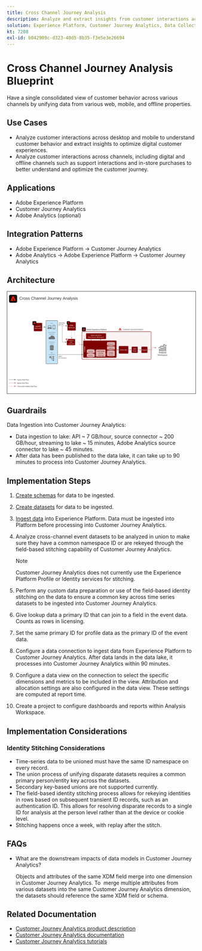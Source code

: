 ```yaml
---
title: Cross Channel Journey Analysis
description: Analyze and extract insights from customer interactions across the customer journey.
solution: Experience Platform, Customer Journey Analytics, Data Collection
kt: 7208
exl-id: b042909c-d323-40d5-8b35-f3e5e3e26694
---
```

# Cross Channel Journey Analysis Blueprint

Have a single consolidated view of customer behavior across various channels by unifying data from various web, mobile, and offline properties.

## Use Cases

* Analyze customer interactions across desktop and mobile to understand customer behavior and extract insights to optimize digital customer experiences.
* Analyze customer interactions across channels, including digital and offline channels such as support interactions and in-store purchases to better understand and optimize the customer journey. 

## Applications

* Adobe Experience Platform
* Customer Journey Analytics
* Adobe Analytics (optional)

## Integration Patterns

* Adobe Experience Platform → Customer Journey Analytics
* Adobe Analytics → Adobe Experience Platform → Customer Journey Analytics

## Architecture

<img src="assets/CJA.svg" alt="Reference architecture for the Customer Journey Analytics Blueprint" style="border:1px solid #4a4a4a" />

## Guardrails

Data Ingestion into Customer Journey Analytics:

* Data ingestion to lake: API ~ 7 GB/hour, source connector ~ 200 GB/hour, streaming to lake ~ 15 minutes, Adobe Analytics source connector to lake ~ 45 minutes.
* After data has been published to the data lake, it can take up to 90 minutes to process into Customer Journey Analytics.

## Implementation Steps

1. [Create schemas](https://experienceleague.adobe.com/docs/platform-learn/tutorials/schemas/create-a-schema.html) for data to be ingested.
1. [Create datasets](https://experienceleague.adobe.com/docs/platform-learn/tutorials/data-ingestion/create-datasets-and-ingest-data.html) for data to be ingested.
1. [Ingest data](https://experienceleague.adobe.com/?recommended=ExperiencePlatform-D-1-2020.1.dataingestion) into Experience Platform.
    Data must be ingested into Platform before processing into Customer Journey Analytics. 
1. Analyze cross-channel event datasets to be analyzed in union to make sure they have a common namespace ID or are rekeyed through the field-based stitching capability of Customer Journey Analytics. 
 
    >[!NOTE]
    >
    >Customer Journey Analytics does not currently use the Experience Platform Profile or Identity services for stitching.

1. Perform any custom data preparation or use of the field-based identity stitching on the data to ensure a common key across time series datasets to be ingested into Customer Journey Analytics.
1. Give lookup data a primary ID that can join to a field in the event data. Counts as rows in licensing. 
1. Set the same primary ID for profile data as the primary ID of the event data.
1. Configure a data connection to ingest data from Experience Platform to Customer Journey Analytics. After data lands in the data lake, it processes into Customer Journey Analytics within 90 minutes.
1. Configure a data view on the connection to select the specific dimensions and metrics to be included in the view. Attribution and allocation settings are also configured in the data view. These settings are computed at report time.
1. Create a project to configure dashboards and reports within Analysis Workspace.

## Implementation Considerations

### Identity Stitching Considerations

* Time-series data to be unioned must have the same ID namespace on every record.
* The union process of unifying disparate datasets requires a common primary person/entity key across the datasets. 
* Secondary key-based unions are not supported currently.
* The field-based identity stitching process allows for rekeying identities in rows based on subsequent transient ID records, such as an authentication ID. This allows for resolving disparate records to a single ID for analysis at the person level rather than at the device or cookie level.
* Stitching happens once a week, with replay after the stitch.

## FAQs

* What are the downstream impacts of data models in Customer Journey Analytics?

    Objects and attributes of the same XDM field merge into one dimension in Customer Journey Analytics. To  merge multiple attributes from various datasets into the same Customer Journey Analytics dimension, the datasets should reference the same XDM field or schema.

## Related Documentation

* [Customer Journey Analytics product description](https://helpx.adobe.com/legal/product-descriptions/customer-journey-analytics.html)
* [Customer Journey Analytics documentation](https://experienceleague.adobe.com/docs/customer-journey-analytics.html)
* [Customer Journey Analytics tutorials](https://experienceleague.adobe.com/docs/customer-journey-analytics-learn/tutorials/overview.html)
